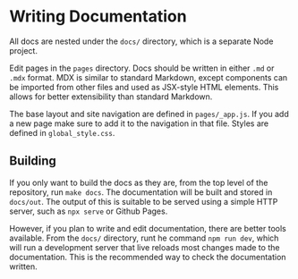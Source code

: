 # Writing Documentation

All docs are nested under the `docs/` directory, which is a separate Node project.

Edit pages in the `pages` directory. Docs should be written in either `.md` or `.mdx` format. MDX is
similar to standard Markdown, except components can be imported from other files and used as
JSX-style HTML elements. This allows for better extensibility than standard Markdown.

The base layout and site navigation are defined in `pages/_app.js`. If you add a new page make sure
to add it to the navigation in that file. Styles are defined in `global_style.css`.

## Building

If you only want to build the docs as they are, from the top level of the repository, run
`make docs`. The documentation will be built and stored in `docs/out`. The output of this is
suitable to be served using a simple HTTP server, such as `npx serve` or Github Pages.

However, if you plan to write and edit documentation, there are better tools available. From the
`docs/` directory, runt he command `npm run dev`, which will run a development server that live
reloads most changes made to the documentation. This is the recommended way to check the
documentation written.
